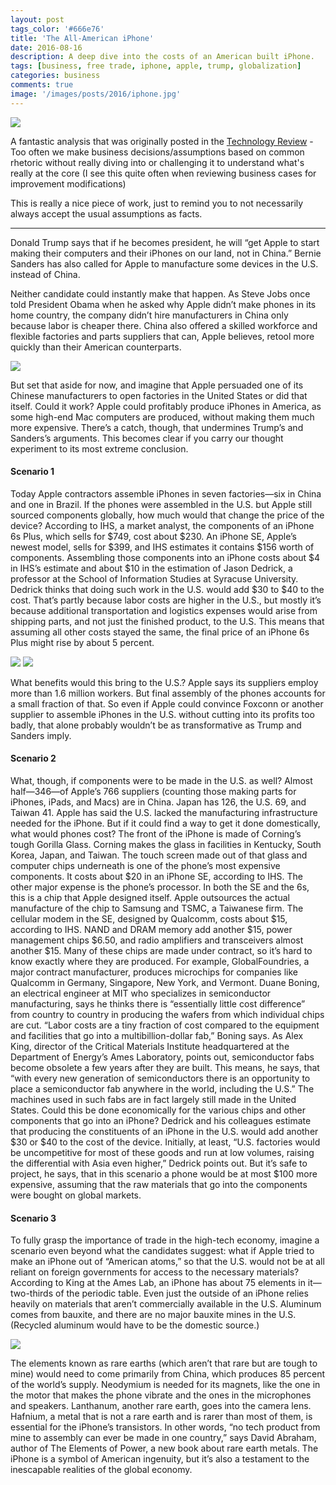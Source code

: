 ```yaml
---
layout: post
tags_color: '#666e76'
title: 'The All-American iPhone'
date: 2016-08-16
description: A deep dive into the costs of an American built iPhone.
tags: [business, free trade, iphone, apple, trump, globalization]
categories: business
comments: true
image: '/images/posts/2016/iphone.jpg'
---
```

![](/images/posts/2016/iphone-1.jpg)

A fantastic analysis that was originally posted in the [Technology Review](https://www.technologyreview.com/s/601491/the-all-american-iphone/) - Too often we make business decisions/assumptions based on common rhetoric without really diving into or challenging it to understand what's really at the core (I see this quite often when reviewing business cases for improvement modifications)

This is really a nice piece of work, just to remind you to not necessarily always accept the usual assumptions as facts.

---

Donald Trump says that if he becomes president, he will “get Apple to start making their computers and their iPhones on our land, not in China.” Bernie ­Sanders has also called for Apple to manufacture some devices in the U.S. instead of China.

Neither candidate could instantly make that happen. As Steve Jobs once told President Obama when he asked why Apple didn’t make phones in its home country, the company didn’t hire manufacturers in China only because labor is cheaper there. China also offered a skilled workforce and flexible factories and parts suppliers that can, Apple believes, retool more quickly than their American counterparts. 

![](/images/posts/2016/iphone-2.png)

But set that aside for now, and imagine that Apple persuaded one of its Chinese manufacturers to open factories in the United States or did that itself. Could it work? Apple could profitably produce iPhones in America, as some high-end Mac computers are produced, without making them much more expensive. There’s a catch, though, that undermines Trump’s and Sanders’s arguments. This becomes clear if you carry our thought experiment to its most extreme conclusion. 

#### Scenario 1
Today Apple contractors assemble iPhones in seven factories—six in China and one in Brazil. If the phones were assembled in the U.S. but Apple still sourced components globally, how much would that change the price of the device?
According to IHS, a market analyst, the components of an iPhone 6s Plus, which sells for $749, cost about $230. An iPhone SE, Apple’s newest model, sells for $399, and IHS estimates it contains $156 worth of components.
Assembling those components into an iPhone costs about $4 in IHS’s estimate and about $10 in the estimation of  Jason Dedrick, a professor at the School of Information Studies at Syracuse University. Dedrick thinks that doing such work in the U.S. would add $30 to $40 to the cost. That’s partly because labor costs are higher in the U.S., but mostly it’s because additional transportation and logistics expenses would arise from shipping parts, and not just the finished product, to the U.S. This means that assuming all other costs stayed the same, the final price of an iPhone 6s Plus might rise by about 5 percent. 

![](/images/posts/2016/iphone-3.jpg)
![](/images/posts/2016/iphone-4.jpg)

What benefits would this bring to the U.S.? Apple says its suppliers employ more than 1.6 million workers. But final assembly of the phones accounts for a small fraction of that. So even if Apple could convince Foxconn or another supplier to assemble iPhones in the U.S. without cutting into its profits too badly, that alone probably wouldn’t be as transformative as Trump and Sanders imply.

#### Scenario 2
What, though, if components were to be made in the U.S. as well?
Almost half—346—of Apple’s 766 suppliers (counting those making parts for iPhones, iPads, and Macs) are in China. Japan has 126, the U.S. 69, and Taiwan 41.
Apple has said the U.S. lacked the manufacturing infrastructure needed for the iPhone. But if it could find a way to get it done domestically, what would phones cost?
The front of the iPhone is made of Corning’s tough Gorilla Glass. Corning makes the glass in facilities in Kentucky, South Korea, Japan, and Taiwan. The touch screen made out of that glass and computer chips underneath is one of the phone’s most expensive components. It costs about $20 in an iPhone SE, according to IHS. The other major expense is the phone’s processor. In both the SE and the 6s, this is a chip that Apple designed itself. Apple outsources the actual manufacture of the chip to Samsung and TSMC, a Taiwanese firm. The cellular modem in the SE, designed by Qualcomm, costs about $15, according to IHS. NAND and DRAM memory add another $15, power management chips $6.50, and radio amplifiers and transceivers almost another $15.
Many of these chips are made under contract, so it’s hard to know exactly where they are produced. For example, ­GlobalFoundries, a major contract manufacturer, produces microchips for companies like Qualcomm in Germany, Singapore, New York, and Vermont. Duane Boning, an electrical engineer at MIT who specializes in semiconductor manufacturing, says he thinks there is “essentially little cost difference” from country to country in producing the wafers from which individual chips are cut. “Labor costs are a tiny fraction of cost compared to the equipment and facilities that go into a multibillion-dollar fab,” Boning says. As Alex King, director of the Critical Materials Institute headquartered at the Department of Energy’s Ames Laboratory, points out, semiconductor fabs become obsolete a few years after they are built. This means, he says, that “with every new generation of semiconductors there is an opportunity to place a semiconductor fab anywhere in the world, including the U.S.” The machines used in such fabs are in fact largely still made in the United States.
Could this be done economically for the various chips and other components that go into an iPhone? Dedrick and his colleagues estimate that producing the constituents of an iPhone in the U.S. would add another $30 or $40 to the cost of the device. Initially, at least, “U.S. factories would be uncompetitive for most of these goods and run at low volumes, raising the differential with Asia even higher,” Dedrick points out. But it’s safe to project, he says, that in this scenario a phone would be at most $100 more expensive, assuming that the raw materials that go into the components were bought on global markets. 

#### Scenario 3
To fully grasp the importance of trade in the high-tech economy, imagine a scenario even beyond what the candidates suggest: what if Apple tried to make an iPhone out of “American atoms,” so that the U.S. would not be at all reliant on foreign governments for access to the necessary materials?
According to King at the Ames Lab, an iPhone has about 75 elements in it—two-thirds of the periodic table. Even just the outside of an iPhone relies heavily on materials that aren’t commercially available in the U.S. Aluminum comes from bauxite, and there are no major bauxite mines in the U.S. (Recycled aluminum would have to be the domestic source.)

![](/images/posts/2016/iphone-5.jpg)

The elements known as rare earths (which aren’t that rare but are tough to mine) would need to come primarily from China, which produces 85 percent of the world’s supply. Neodymium is needed for its magnets, like the one in the motor that makes the phone vibrate and the ones in the microphones and speakers. Lanthanum, another rare earth, goes into the camera lens. Hafnium, a metal that is not a rare earth and is rarer than most of them, is essential for the iPhone’s transistors.
In other words, “no tech product from mine to assembly can ever be made in one country,” says David Abraham, author of The Elements of Power, a new book about rare earth metals. The iPhone is a symbol of American ingenuity, but it’s also a testament to the inescapable realities of the global economy.